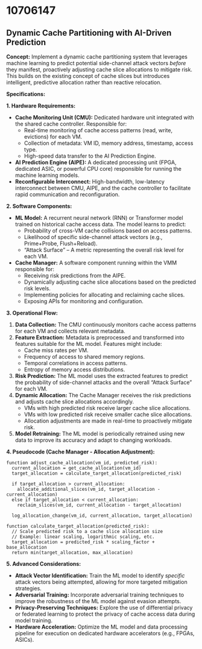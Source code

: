 # 10706147

## Dynamic Cache Partitioning with AI-Driven Prediction

**Concept:** Implement a dynamic cache partitioning system that leverages machine learning to predict potential side-channel attack vectors *before* they manifest, proactively adjusting cache slice allocations to mitigate risk. This builds on the existing concept of cache slices but introduces intelligent, predictive allocation rather than reactive relocation.

**Specifications:**

**1. Hardware Requirements:**

*   **Cache Monitoring Unit (CMU):** Dedicated hardware unit integrated with the shared cache controller. Responsible for:
    *   Real-time monitoring of cache access patterns (read, write, evictions) for each VM.
    *   Collection of metadata: VM ID, memory address, timestamp, access type.
    *   High-speed data transfer to the AI Prediction Engine.
*   **AI Prediction Engine (AIPE):** A dedicated processing unit (FPGA, dedicated ASIC, or powerful CPU core) responsible for running the machine learning models.
*   **Reconfigurable Interconnect:**  High-bandwidth, low-latency interconnect between CMU, AIPE, and the cache controller to facilitate rapid communication and reconfiguration.

**2. Software Components:**

*   **ML Model:** A recurrent neural network (RNN) or Transformer model trained on historical cache access data.  The model learns to predict:
    *   Probability of cross-VM cache collisions based on access patterns.
    *   Likelihood of specific side-channel attack vectors (e.g., Prime+Probe, Flush+Reload).
    *   “Attack Surface” – A metric representing the overall risk level for each VM.
*   **Cache Manager:** A software component running within the VMM responsible for:
    *   Receiving risk predictions from the AIPE.
    *   Dynamically adjusting cache slice allocations based on the predicted risk levels.
    *   Implementing policies for allocating and reclaiming cache slices.
    *   Exposing APIs for monitoring and configuration.

**3. Operational Flow:**

1.  **Data Collection:** The CMU continuously monitors cache access patterns for each VM and collects relevant metadata.
2.  **Feature Extraction:**  Metadata is preprocessed and transformed into features suitable for the ML model.  Features might include:
    *   Cache miss rates per VM.
    *   Frequency of access to shared memory regions.
    *   Temporal correlations in access patterns.
    *   Entropy of memory access distributions.
3.  **Risk Prediction:** The ML model uses the extracted features to predict the probability of side-channel attacks and the overall “Attack Surface” for each VM.
4.  **Dynamic Allocation:** The Cache Manager receives the risk predictions and adjusts cache slice allocations accordingly.
    *   VMs with high predicted risk receive larger cache slice allocations.
    *   VMs with low predicted risk receive smaller cache slice allocations.
    *   Allocation adjustments are made in real-time to proactively mitigate risk.
5.  **Model Retraining:** The ML model is periodically retrained using new data to improve its accuracy and adapt to changing workloads.

**4. Pseudocode (Cache Manager - Allocation Adjustment):**

```
function adjust_cache_allocation(vm_id, predicted_risk):
  current_allocation = get_cache_allocation(vm_id)
  target_allocation = calculate_target_allocation(predicted_risk)

  if target_allocation > current_allocation:
    allocate_additional_slices(vm_id, target_allocation - current_allocation)
  else if target_allocation < current_allocation:
    reclaim_slices(vm_id, current_allocation - target_allocation)

  log_allocation_change(vm_id, current_allocation, target_allocation)

function calculate_target_allocation(predicted_risk):
  // Scale predicted risk to a cache slice allocation size
  // Example: linear scaling, logarithmic scaling, etc.
  target_allocation = predicted_risk * scaling_factor + base_allocation
  return min(target_allocation, max_allocation)
```

**5. Advanced Considerations:**

*   **Attack Vector Identification:** Train the ML model to identify *specific* attack vectors being attempted, allowing for more targeted mitigation strategies.
*   **Adversarial Training:** Incorporate adversarial training techniques to improve the robustness of the ML model against evasion attempts.
*   **Privacy-Preserving Techniques:** Explore the use of differential privacy or federated learning to protect the privacy of cache access data during model training.
*   **Hardware Acceleration:** Optimize the ML model and data processing pipeline for execution on dedicated hardware accelerators (e.g., FPGAs, ASICs).